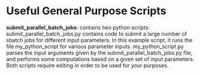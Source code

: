 # Useful General Purpose Scripts

__submit_parallel_batch_jobs__: contains two python scripts: submit_parallel_batch_jobs.py contains code to submit a large number of sbatch jobs for different input parameters. In this example script, it runs the file my_python_script for various parameter inputs. my_python_script.py parses the input arguments given by the submit_parallel_batch_jobs.py file, and performs some computations based on a given set of input parameters. Both scripts require editing in order to be used for your purposes.
